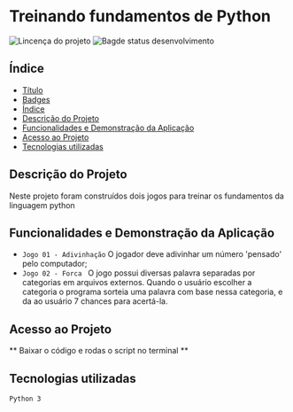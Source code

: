 # Treinando fundamentos de Python

![Lincença do projeto](	https://img.shields.io/github/license/robsonleal/pedroreceitas)
![Bagde status desenvolvimento](https://img.shields.io/static/v1?label=status&message=CONCLUÍDO&color=green)

## Índice

* [Título](#Título)
* [Badges](#badges)
* [Índice](#índice)
* [Descrição do Projeto](#descrição-do-projeto)
* [Funcionalidades e Demonstração da Aplicação](#funcionalidades-e-demonstração-da-aplicação)
* [Acesso ao Projeto](#acesso-ao-projeto)
* [Tecnologias utilizadas](#tecnologias-utilizadas)

## Descrição do Projeto

Neste projeto foram construídos dois jogos para treinar os fundamentos da linguagem python

## Funcionalidades e Demonstração da Aplicação
- `Jogo 01 - Adivinhação` O jogador deve adivinhar um número 'pensado' pelo computador;
- `Jogo 02 - Forca ` O jogo possui diversas palavra separadas por categorias em arquivos externos. Quando o usuário escolher a categoria o programa sorteia uma palavra com base nessa categoria, e da ao usuário 7 chances para acertá-la.

## Acesso ao Projeto

** Baixar o código e rodas o script no terminal **

## Tecnologias utilizadas
`Python 3`

